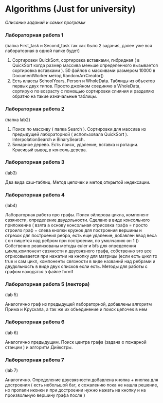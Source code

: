 # Algorithms (Just for university)

  *Описание заданий и самих программ*
  
  ### Лабораторная работа 1 
  
  (папка First_task и Second_task так как было 2 задания, далее уже вся лабораторная в одной папке будет)

  1. Сортировки QuickSort, сортировка вставками, гибридная ( в QuickSort когда размер массива меньше определенного вызывается сортировка вставками ). 50 файлов с массивами размером 10000 в DocumentWorker метод RandomArrCreator()
  2. Есть классы SchoolYears, Person и WholeData. Таблицы из объектов первых двух типов. Просто джойном соединяю в WholeData, сортирую по возрасту с помощью сортировки слияния и разделяю обратно на такие изначальные таблицы.
  
  ### Лабораторная работа 2
  
  (папка lab2)
  
  1. Поиск по массиву ( папка Search ). Сортировки для массива из предыдущей лабораторной ( использовала QuickSort ). InterpolationSearch и BinarySearch.
  2. Бинарное дерево. Есть поиск, удаление, вставка и ротации. Красивый вывод в консоль дерева.
  
  ### Лабораторная работа 3
  
 (lab3)
 
 Два вида хэш-таблиц. Метод цепочек и метод открытой индексации.
 
 ### Лабораторная работа 4
 
 (lab4)
 
 Лабораторная работа про графы. Поиск эйлерова цикла, компонент свзяности, определение двудольности.  Сделано в виде консольного приложение ( взята а основу консольная отрисовка графа = просто строило граф = слева кнопки кружок для построения вершины и отрезок для построения ребра, есть еще удаление, добавлен ввод веса ( он пишется над ребром при построении, по умолчанию он 1 )) Собственно реализованы методы euler и bfs для определения цикла,компонент свзяности и двусвязного графа, собственно это все отрисовывается при нажатии на кнопку для матрицы (если есть цикл то true и сам цикл, компоненты связности в виде названий над ребрами и двудольность в виде двух списков если есть. Методы для работы с графом находятся в файле form1
 
 ### Лабораторная работа 5 (лектора)
 
 (lab 5)
 
 Аналогично граф из предыдущей лабораторной, добавлены алгоритм Прима и Крускала, а так же их объединение и поиск цепочек в нем

### Лабораторная работа 6 

(lab 6)

Аналогично предыдущим. Поиск центра графа (задача о пожарной станции ) и алгоритм Дийкстры.

### Лабораторная работа 7

(lab 7)

Аналогично. Определение двусвязности добавлена кнопка + кнопка для достроения ( есть небольшой баг, к сожалению пока не нашла решение, но пропали иконки и при достроении нужно нажать на кнопку и на произвольную вершину графа после )
